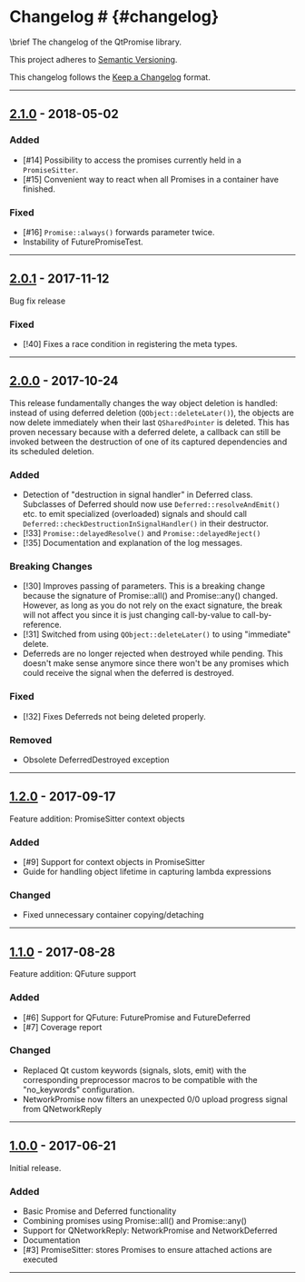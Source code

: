 # Changelog # {#changelog}

\brief The changelog of the QtPromise library.

This project adheres to [Semantic Versioning](http://semver.org/).

This changelog follows the [Keep a Changelog](http://keepachangelog.com) format.


---


## [2.1.0] - 2018-05-02 ##

### Added ###
- [#14] Possibility to access the promises currently held in a `PromiseSitter`.
- [#15] Convenient way to react when all Promises in a container have finished.

### Fixed ###
- [#16] `Promise::always()` forwards parameter twice.
- Instability of FuturePromiseTest.


---


## [2.0.1] - 2017-11-12 ##
Bug fix release

### Fixed ###
- [!40] Fixes a race condition in registering the meta types.


---


## [2.0.0] - 2017-10-24 ##
This release fundamentally changes the way object deletion is handled:
instead of using deferred deletion (`QObject::deleteLater()`), the objects are now
delete immediately when their last `QSharedPointer` is deleted.
This has proven necessary because with a deferred delete, a callback can still be invoked between the destruction of one of its captured dependencies and its scheduled deletion.

### Added ###
- Detection of "destruction in signal handler" in Deferred class.
Subclasses of Deferred should now use `Deferred::resolveAndEmit()` etc. to emit specialized
(overloaded) signals and should call `Deferred::checkDestructionInSignalHandler()` in their destructor.
- [!33] `Promise::delayedResolve()` and `Promise::delayedReject()`
- [!35] Documentation and explanation of the log messages.

### Breaking Changes ###
- [!30] Improves passing of parameters.
This is a breaking change because the signature of Promise::all() and Promise::any() changed.
However, as long as you do not rely on the exact signature, the break will not affect you since it
is just changing call-by-value to call-by-reference.
- [!31] Switched from using `QObject::deleteLater()` to using "immediate" delete.
- Deferreds are no longer rejected when destroyed while pending. This doesn't make sense anymore since
there won't be any promises which could receive the signal when the deferred is destroyed.

### Fixed ###
- [!32] Fixes Deferreds not being deleted properly.

### Removed ###
- Obsolete DeferredDestroyed exception


---


## [1.2.0] - 2017-09-17 ##
Feature addition: PromiseSitter context objects

### Added ###
- [#9] Support for context objects in PromiseSitter
- Guide for handling object lifetime in capturing lambda expressions

### Changed ###
- Fixed unnecessary container copying/detaching


---


## [1.1.0] - 2017-08-28 ##
Feature addition: QFuture support

### Added ###
- [#6] Support for QFuture: FuturePromise and FutureDeferred
- [#7] Coverage report

### Changed ###
- Replaced Qt custom keywords (signals, slots, emit) with the corresponding preprocessor macros
  to be compatible with the "no_keywords" configuration.
- NetworkPromise now filters an unexpected 0/0 upload progress signal from QNetworkReply


---


## [1.0.0] - 2017-06-21 ##
Initial release.

### Added ###
- Basic Promise and Deferred functionality
- Combining promises using Promise::all() and Promise::any()
- Support for QNetworkReply: NetworkPromise and NetworkDeferred
- Documentation
- [#3] PromiseSitter: stores Promises to ensure attached actions are executed


---


[1.0.0]: https://gitlab.com/julrich/QtPromise/tags/1.0.0
[1.1.0]: https://gitlab.com/julrich/QtPromise/tags/1.1.0
[1.2.0]: https://gitlab.com/julrich/QtPromise/tags/1.2.0
[2.0.0]: https://gitlab.com/julrich/QtPromise/tags/2.0.0
[2.0.1]: https://gitlab.com/julrich/QtPromise/tags/2.0.1
[2.1.0]: https://gitlab.com/julrich/QtPromise/tags/2.1.0
